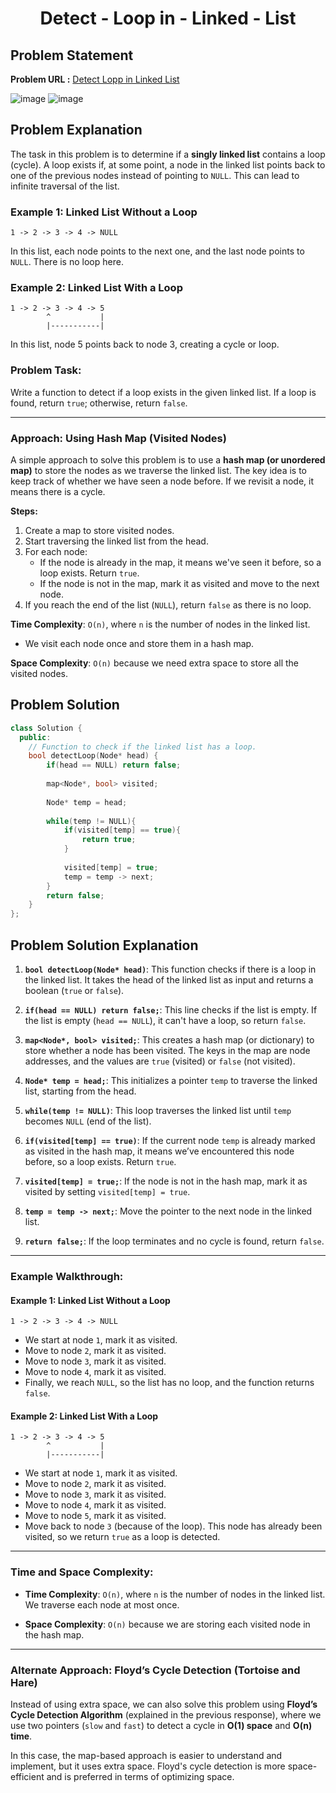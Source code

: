 <h1 align='center'>Detect - Loop in - Linked - List</h1>

## Problem Statement

**Problem URL :** [Detect Lopp in Linked List](https://www.geeksforgeeks.org/problems/detect-loop-in-linked-list/1?itm_source=geeksforgeeks&itm_medium=article&itm_campaign=practice_card)

![image](https://github.com/user-attachments/assets/f890e5e8-a33c-4fdc-bb19-2baecbcedeae)
![image](https://github.com/user-attachments/assets/d4f9a89c-adf1-4bc0-af40-13897add9381)

## Problem Explanation

The task in this problem is to determine if a **singly linked list** contains a loop (cycle). A loop exists if, at some point, a node in the linked list points back to one of the previous nodes instead of pointing to `NULL`. This can lead to infinite traversal of the list.

### Example 1: Linked List Without a Loop
```
1 -> 2 -> 3 -> 4 -> NULL
```
In this list, each node points to the next one, and the last node points to `NULL`. There is no loop here.

### Example 2: Linked List With a Loop
```
1 -> 2 -> 3 -> 4 -> 5
        ^           |
        |-----------|
```
In this list, node 5 points back to node 3, creating a cycle or loop.

### Problem Task:
Write a function to detect if a loop exists in the given linked list. If a loop is found, return `true`; otherwise, return `false`.

---

### Approach: **Using Hash Map (Visited Nodes)**

A simple approach to solve this problem is to use a **hash map (or unordered map)** to store the nodes as we traverse the linked list. The key idea is to keep track of whether we have seen a node before. If we revisit a node, it means there is a cycle.

**Steps:**
1. Create a map to store visited nodes.
2. Start traversing the linked list from the head.
3. For each node:
   - If the node is already in the map, it means we've seen it before, so a loop exists. Return `true`.
   - If the node is not in the map, mark it as visited and move to the next node.
4. If you reach the end of the list (`NULL`), return `false` as there is no loop.

**Time Complexity**: `O(n)`, where `n` is the number of nodes in the linked list.
- We visit each node once and store them in a hash map.

**Space Complexity**: `O(n)` because we need extra space to store all the visited nodes.

## Problem Solution
```cpp
class Solution {
  public:
    // Function to check if the linked list has a loop.
    bool detectLoop(Node* head) {
        if(head == NULL) return false;
        
        map<Node*, bool> visited;
        
        Node* temp = head;
        
        while(temp != NULL){
            if(visited[temp] == true){
                return true;
            }
            
            visited[temp] = true;
            temp = temp -> next;
        }
        return false;
    }
};
```

## Problem Solution Explanation

1. **`bool detectLoop(Node* head)`**: This function checks if there is a loop in the linked list. It takes the head of the linked list as input and returns a boolean (`true` or `false`).

2. **`if(head == NULL) return false;`**: This line checks if the list is empty. If the list is empty (`head == NULL`), it can't have a loop, so return `false`.

3. **`map<Node*, bool> visited;`**: This creates a hash map (or dictionary) to store whether a node has been visited. The keys in the map are node addresses, and the values are `true` (visited) or `false` (not visited).

4. **`Node* temp = head;`**: This initializes a pointer `temp` to traverse the linked list, starting from the head.

5. **`while(temp != NULL)`**: This loop traverses the linked list until `temp` becomes `NULL` (end of the list).

6. **`if(visited[temp] == true)`**: If the current node `temp` is already marked as visited in the hash map, it means we’ve encountered this node before, so a loop exists. Return `true`.

7. **`visited[temp] = true;`**: If the node is not in the hash map, mark it as visited by setting `visited[temp] = true`.

8. **`temp = temp -> next;`**: Move the pointer to the next node in the linked list.

9. **`return false;`**: If the loop terminates and no cycle is found, return `false`.

---

### Example Walkthrough:

#### Example 1: Linked List Without a Loop
```
1 -> 2 -> 3 -> 4 -> NULL
```
- We start at node `1`, mark it as visited.
- Move to node `2`, mark it as visited.
- Move to node `3`, mark it as visited.
- Move to node `4`, mark it as visited.
- Finally, we reach `NULL`, so the list has no loop, and the function returns `false`.

#### Example 2: Linked List With a Loop
```
1 -> 2 -> 3 -> 4 -> 5
        ^           |
        |-----------|
```
- We start at node `1`, mark it as visited.
- Move to node `2`, mark it as visited.
- Move to node `3`, mark it as visited.
- Move to node `4`, mark it as visited.
- Move to node `5`, mark it as visited.
- Move back to node `3` (because of the loop). This node has already been visited, so we return `true` as a loop is detected.

---

### Time and Space Complexity:

- **Time Complexity**: `O(n)`, where `n` is the number of nodes in the linked list. We traverse each node at most once.

- **Space Complexity**: `O(n)` because we are storing each visited node in the hash map.

---

### Alternate Approach: Floyd’s Cycle Detection (Tortoise and Hare)

Instead of using extra space, we can also solve this problem using **Floyd’s Cycle Detection Algorithm** (explained in the previous response), where we use two pointers (`slow` and `fast`) to detect a cycle in **O(1) space** and **O(n) time**.

In this case, the map-based approach is easier to understand and implement, but it uses extra space. Floyd's cycle detection is more space-efficient and is preferred in terms of optimizing space.
